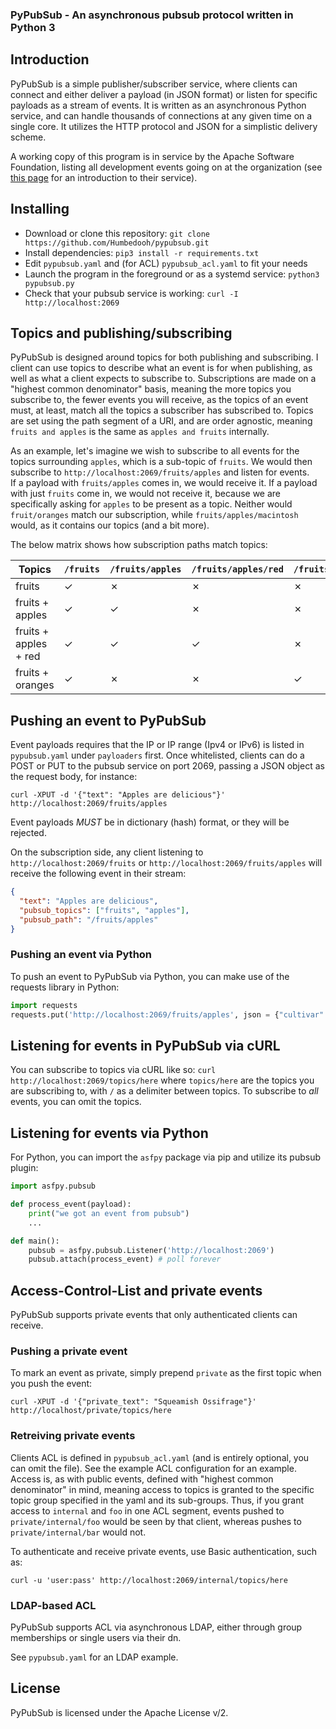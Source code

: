 ### PyPubSub - An asynchronous pubsub protocol written in Python 3

## Introduction
PyPubSub is a simple publisher/subscriber service, where clients can connect and either deliver a payload (in JSON format) or listen for specific payloads as a stream of events. It is written as an asynchronous Python service, and can handle thousands of connections at any given time on a single core. It utilizes the HTTP protocol and JSON for a simplistic delivery scheme.

A working copy of this program is in service by the Apache Software Foundation, listing all development events going on at the organization (see [this page](https://infra.apache.org/pypubsub.html) for an introduction to their service).

## Installing

- Download or clone this repository: `git clone https://github.com/Humbedooh/pypubsub.git`
- Install dependencies: `pip3 install -r requirements.txt`
- Edit `pypubsub.yaml` and (for ACL) `pypubsub_acl.yaml` to fit your needs
- Launch the program in the foreground or as a systemd service: `python3 pypubsub.py`
- Check that your pubsub service is working: `curl -I http://localhost:2069`

## Topics and publishing/subscribing
PyPubSub is designed around topics for both publishing and subscribing. I client can use topics to describe what an event is for when publishing, as well as what a client expects to subscribe to. Subscriptions are made on a "highest common denominator" basis, meaning the more topics you subscribe to, the fewer events you will receive, as the topics of an event must, at least, match all the topics a subscriber has subscribed to. Topics are set using the path segment of a URI, and are order agnostic, meaning `fruits and apples` is the same as `apples and fruits` internally.

As an example, let's imagine we wish to subscribe to all events for the topics surrounding `apples`, which is a sub-topic of `fruits`. We would then subscribe to `http://localhost:2069/fruits/apples` and listen for events.  
If a payload with `fruits/apples` comes in, we would receive it. If a payload with just `fruits` come in, we would not receive it, because we are specifically asking for `apples` to be present as a topic. Neither would `fruit/oranges` match our subscription, while `fruits/apples/macintosh`  would, as it contains our topics (and a bit more).

The below matrix shows how subscription paths match topics:

| Topics | `/fruits` | `/fruits/apples` | `/fruits/apples/red` | `/fruits/oranges` | `/apples` |
| --- | --- | --- | --- | --- | --- |
| fruits | ✓ | ✗ | ✗ | ✗ | ✗ |
| fruits + apples| ✓ | ✓ | ✗ | ✗ | ✓ |
| fruits + apples + red | ✓ | ✓ | ✓ | ✗ | ✓ |
| fruits + oranges | ✓ | ✗ | ✗ | ✓ | ✗ |


## Pushing an event to PyPubSub
Event payloads requires that the IP or IP range (Ipv4 or IPv6) is listed in `pypubsub.yaml` under `payloaders` first.
Once whitelisted, clients can do a POST or PUT to the pubsub service on port 2069, passing a JSON object as the request body, for instance: 
~~~shell
curl -XPUT -d '{"text": "Apples are delicious"}' http://localhost:2069/fruits/apples
~~~

Event payloads *MUST* be in dictionary (hash) format, or they will be rejected.

On the subscription side, any client listening to `http://localhost:2069/fruits` or `http://localhost:2069/fruits/apples` will receive the following event in their stream:

~~~json
{
  "text": "Apples are delicious",
  "pubsub_topics": ["fruits", "apples"],
  "pubsub_path": "/fruits/apples"
}
~~~

### Pushing an event via Python
To push an event to PyPubSub via Python, you can make use of the requests library in Python:

~~~python
import requests
requests.put('http://localhost:2069/fruits/apples', json = {"cultivar": "macintosh"})
~~~

## Listening for events in PyPubSub via cURL
You can subscribe to topics via cURL like so: `curl http://localhost:2069/topics/here` where `topics/here` are the topics you are subscribing to, with `/` as a delimiter between topics. To subscribe to *all* events, you can omit the topics.

## Listening for events via Python
For Python, you can import the `asfpy` package via pip and utilize its pubsub plugin:
~~~python
import asfpy.pubsub

def process_event(payload):
    print("we got an event from pubsub")
    ...

def main():
    pubsub = asfpy.pubsub.Listener('http://localhost:2069')
    pubsub.attach(process_event) # poll forever
~~~

## Access-Control-List and private events
PyPubSub supports private events that only authenticated clients can receive.

### Pushing a private event
To mark an event as private, simply prepend `private` as the first topic when you push the event:
~~~shell
curl -XPUT -d '{"private_text": "Squeamish Ossifrage"}' http://localhost/private/topics/here
~~~

### Retreiving private events
Clients ACL is defined in `pypubsub_acl.yaml` (and is entirely optional, you can omit the file). 
See the example ACL configuration for an example.
Access is, as with public events, defined with "highest common denominator" in mind, meaning access to topics is granted 
to the specific topic group specified in the yaml and its sub-groups. Thus, if you grant access to `internal` and `foo` in one ACL segment, events pushed to `private/internal/foo` would be seen by that client, whereas pushes to `private/internal/bar` would not.

To authenticate and receive private events, use Basic authentication, such as:
~~~shell
curl -u 'user:pass' http://localhost:2069/internal/topics/here
~~~

### LDAP-based ACL
PyPubSub supports ACL via asynchronous LDAP, either through group memberships or single users via their dn.

See `pypubsub.yaml` for an LDAP example.

## License
PyPubSub is licensed under the Apache License v/2.
